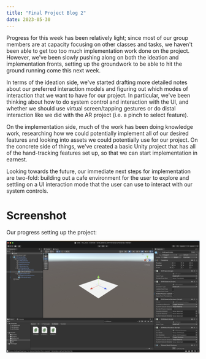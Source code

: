 ```yaml
---
title: "Final Project Blog 2"
date: 2023-05-30
---
```


Progress for this week has been relatively light; since most of our group members are at capacity focusing on other classes and tasks, we haven't been able to get too too much implementation work done on the project. However, we've been slowly pushing along on both the ideation and implementation fronts, setting up the groundwork to be able to hit the ground running come this next week.

In terms of the ideation side, we've started drafting more detailed notes about our preferred interaction models and figuring out which modes of interaction that we want to have for our project. In particular, we've been thinking about how to do system control and interaction with the UI, and whether we should use virtual screen/tapping gestures or do distal interaction like we did with the AR project (i.e. a pinch to select feature).

On the implementation side, much of the work has been doing knowledge work, researching how we could potentially implement all of our desired features and looking into assets we could potentially use for our project. On the concrete side of things, we've created a basic Unity project that has all of the hand-tracking features set up, so that we can start implementation in earnest.

Looking towards the future, our immediate next steps for implementation are two-fold: building out a cafe environment for the user to explore and settling on a UI interaction mode that the user can use to interact with our system controls.

# Screenshot

Our progress setting up the project:

![Screenshot 1](/assets/ss1.png)


